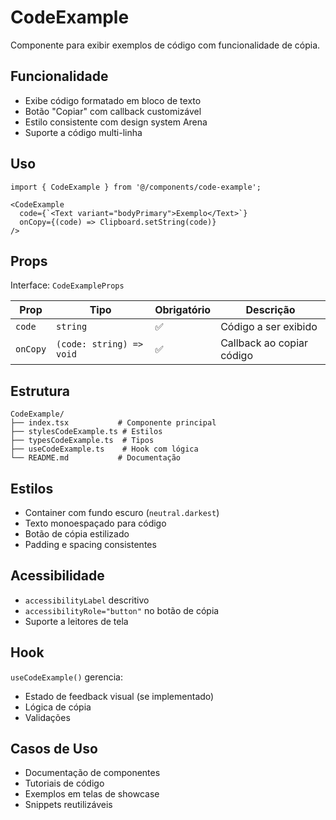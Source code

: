 # CodeExample

Componente para exibir exemplos de código com funcionalidade de cópia.

## Funcionalidade

- Exibe código formatado em bloco de texto
- Botão "Copiar" com callback customizável
- Estilo consistente com design system Arena
- Suporte a código multi-linha

## Uso

```tsx
import { CodeExample } from '@/components/code-example';

<CodeExample
  code={`<Text variant="bodyPrimary">Exemplo</Text>`}
  onCopy={(code) => Clipboard.setString(code)}
/>
```

## Props

Interface: `CodeExampleProps`

| Prop | Tipo | Obrigatório | Descrição |
|------|------|-------------|-----------|
| `code` | `string` | ✅ | Código a ser exibido |
| `onCopy` | `(code: string) => void` | ✅ | Callback ao copiar código |

## Estrutura

```
CodeExample/
├── index.tsx           # Componente principal
├── stylesCodeExample.ts # Estilos
├── typesCodeExample.ts  # Tipos
├── useCodeExample.ts    # Hook com lógica
└── README.md           # Documentação
```

## Estilos

- Container com fundo escuro (`neutral.darkest`)
- Texto monoespaçado para código
- Botão de cópia estilizado
- Padding e spacing consistentes

## Acessibilidade

- `accessibilityLabel` descritivo
- `accessibilityRole="button"` no botão de cópia
- Suporte a leitores de tela

## Hook

`useCodeExample()` gerencia:
- Estado de feedback visual (se implementado)
- Lógica de cópia
- Validações

## Casos de Uso

- Documentação de componentes
- Tutoriais de código
- Exemplos em telas de showcase
- Snippets reutilizáveis